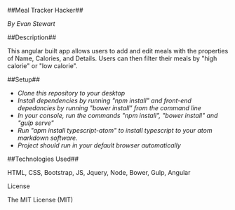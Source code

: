 ##Meal Tracker Hacker##

_By Evan Stewart_

##Description##

This angular built app allows users to add and edit meals with the properties of Name, Calories, and Details.  Users can then filter their meals by "high calorie" or "low calorie".

##Setup##

* _Clone this repository to your desktop_
* _Install dependencies by running "npm install" and front-end depedancies by running "bower install" from the command line_
* _In your console, run the commands "npm install", "bower install" and "gulp serve"_
* _Run "apm install typescript-atom" to install typescript to your atom markdown software._
* _Project should run in your default browser automatically_

##Technologies Used##

HTML, CSS, Bootstrap, JS, Jquery, Node, Bower, Gulp, Angular

License

The MIT License (MIT)
